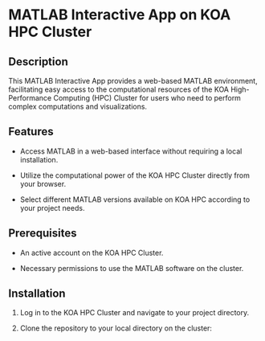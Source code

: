 # MATLAB Interactive App on KOA HPC Cluster



## Description



This MATLAB Interactive App provides a web-based MATLAB environment, facilitating easy access to the computational resources of the KOA High-Performance Computing (HPC) Cluster for users who need to perform complex computations and visualizations.



## Features



- Access MATLAB in a web-based interface without requiring a local installation.

- Utilize the computational power of the KOA HPC Cluster directly from your browser.

- Select different MATLAB versions available on KOA HPC according to your project needs.



## Prerequisites



- An active account on the KOA HPC Cluster.

- Necessary permissions to use the MATLAB software on the cluster.



## Installation



1. Log in to the KOA HPC Cluster and navigate to your project directory.

2. Clone the repository to your local directory on the cluster:
